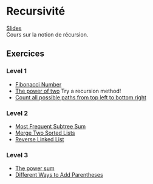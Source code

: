 # Recursivité
[Slides](https://github.com/INSAlgo/INSAlgo-2022-2023/blob/471dc879bd7b9b8ad69ffd8e6a9c793ba0d5ff4c/03%20-%20Algorithmes%20r%C3%A9cursifs/Cours3-Recursion.pdf)</br>
Cours sur la notion de récursion.
## Exercices
### Level 1
  - [Fibonacci Number](https://leetcode.com/problems/fibonacci-number/)
  - [The power of two](https://leetcode.com/problems/power-of-two/submissions/) Try a recursion method!
  - [Count all possible paths from top left to bottom right](https://practice.geeksforgeeks.org/problems/count-all-possible-paths-from-top-left-to-bottom-right3011/1#)
### Level 2
  - [Most Frequent Subtree Sum](https://leetcode.com/problems/most-frequent-subtree-sum/)
  - [Merge Two Sorted Lists](https://leetcode.com/problems/merge-two-sorted-lists/)
  - [Reverse Linked List](https://leetcode.com/problems/reverse-linked-list/)
### Level 3
  - [The power sum](https://www.hackerrank.com/challenges/the-power-sum/problem)
  - [Different Ways to Add Parentheses](https://leetcode.com/problems/different-ways-to-add-parentheses/)